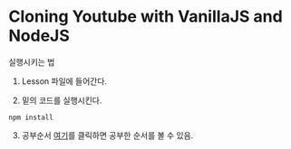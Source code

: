 # Cloning Youtube with VanillaJS and NodeJS

실행시키는 법

1. Lesson 파일에 들어간다.

2. 밑의 코드를 실행시킨다.

```node
npm install

```

3. 공부순서
[여기](https://www.notion.so/kdwcl/BackEnd-ccbf1e9b895c4d258e99289ada100db4)를 클릭하면 공부한 순서를 볼 수 있음.